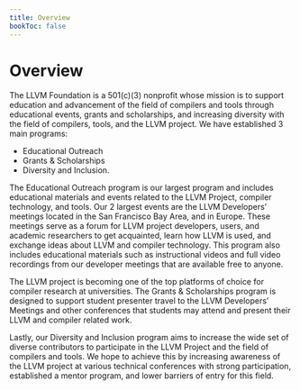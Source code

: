 ```yaml
---
title: Overview
bookToc: false
---
```


# Overview

The LLVM Foundation is a 501(c)(3) nonprofit whose mission is to support
education and advancement of the field of compilers and tools through
educational events, grants and scholarships, and increasing diversity with the
field of compilers, tools, and the LLVM project. We have established 3 main
programs:

* Educational Outreach
* Grants & Scholarships
* Diversity and Inclusion.

The Educational Outreach program is our largest program and includes educational
materials and events related to the LLVM Project, compiler technology, and
tools. Our 2 largest events are the LLVM Developers’ meetings located in the San
Francisco Bay Area, and in Europe. These meetings serve as a forum for LLVM
project developers, users, and academic researchers to get acquainted, learn how
LLVM is used, and exchange ideas about LLVM and compiler technology. This
program also includes educational materials such as instructional videos and
full video recordings from our developer meetings that are available free to
anyone.

The LLVM project is becoming one of the top platforms of choice for compiler
research at universities. The Grants & Scholarships program is designed to
support student presenter travel to the LLVM Developers’ Meetings and other
conferences that students may attend and present their LLVM and compiler related
work.

Lastly, our Diversity and Inclusion program aims to increase the wide set of diverse
contributors to participate in the LLVM Project and the field of compilers and tools.
We hope to achieve this by increasing awareness of the LLVM project at various technical
conferences with strong participation, established a mentor program, and
lower barriers of entry for this field.
